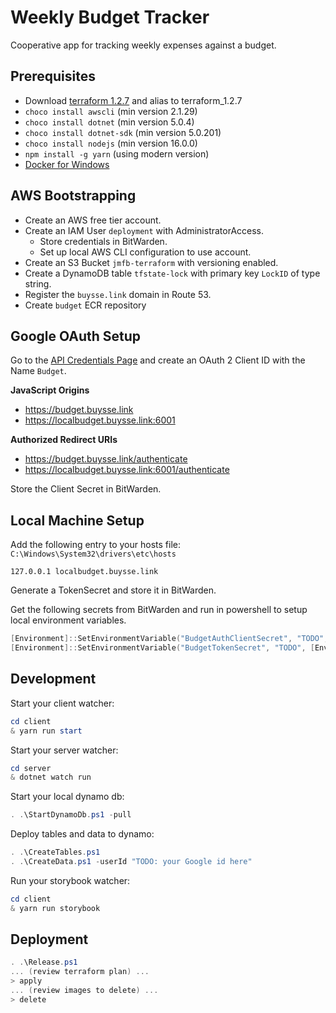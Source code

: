 # Weekly Budget Tracker

Cooperative app for tracking weekly expenses against a budget.

## Prerequisites

* Download [terraform 1.2.7](https://releases.hashicorp.com/terraform/1.2.7/terraform_1.2.7_windows_amd64.zip) and alias to terraform_1.2.7
* `choco install awscli` (min version 2.1.29)
* `choco install dotnet` (min version 5.0.4)
* `choco install dotnet-sdk` (min version 5.0.201)
* `choco install nodejs` (min version 16.0.0)
* `npm install -g yarn` (using modern version)
* [Docker for Windows](https://docs.docker.com/docker-for-windows/install/)

## AWS Bootstrapping

* Create an AWS free tier account.
* Create an IAM User `deployment` with AdministratorAccess.
	* Store credentials in BitWarden.
	* Set up local AWS CLI configuration to use account.
* Create an S3 Bucket `jmfb-terraform` with versioning enabled.
* Create a DynamoDB table `tfstate-lock` with primary key `LockID` of type string.
* Register the `buysse.link` domain in Route 53.
* Create `budget` ECR repository

## Google OAuth Setup

Go to the [API Credentials Page](https://console.cloud.google.com/apis/credentials) and create an OAuth 2 Client ID
with the Name `Budget`.

**JavaScript Origins**
* https://budget.buysse.link
* https://localbudget.buysse.link:6001

**Authorized Redirect URIs**
* https://budget.buysse.link/authenticate
* https://localbudget.buysse.link:6001/authenticate

Store the Client Secret in BitWarden.

## Local Machine Setup

Add the following entry to your hosts file: `C:\Windows\System32\drivers\etc\hosts`
```
127.0.0.1 localbudget.buysse.link
```

Generate a TokenSecret and store it in BitWarden.

Get the following secrets from BitWarden and run in powershell to setup local environment variables.
```PowerShell
[Environment]::SetEnvironmentVariable("BudgetAuthClientSecret", "TODO", [EnvironmentVariableTarget]::Machine)
[Environment]::SetEnvironmentVariable("BudgetTokenSecret", "TODO", [EnvironmentVariableTarget]::Machine)
```

## Development

Start your client watcher:
```PowerShell
cd client
& yarn run start
```

Start your server watcher:
```PowerShell
cd server
& dotnet watch run
```

Start your local dynamo db:
```PowerShell
. .\StartDynamoDb.ps1 -pull
```

Deploy tables and data to dynamo:
```PowerShell
. .\CreateTables.ps1
. .\CreateData.ps1 -userId "TODO: your Google id here"
```

Run your storybook watcher:
```PowerShell
cd client
& yarn run storybook
```

## Deployment

```PowerShell
. .\Release.ps1
... (review terraform plan) ...
> apply
... (review images to delete) ...
> delete
```
